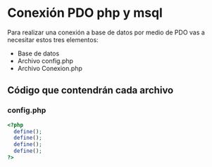 # Conexión PDO php y msql
Para realizar una conexión a base de datos por medio de PDO vas a necesitar estos tres elementos:
- Base de datos
- Archivo config.php
- Archivo Conexion.php

## Código que contendrán cada archivo

### config.php

``` php
<?php
  define();
  define();
  define();
  define();
?>

